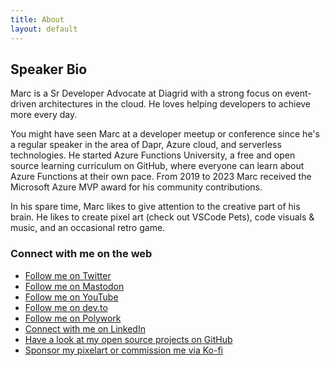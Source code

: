 ```yaml
---
title: About
layout: default
---
```


## Speaker Bio

Marc is a Sr Developer Advocate at Diagrid with a strong focus on event-driven architectures in the cloud. He loves helping developers to achieve more every day.

You might have seen Marc at a developer meetup or conference since he's a regular speaker in the area of Dapr, Azure cloud, and serverless technologies. He started Azure Functions University, a free and open source learning curriculum on GitHub, where everyone can learn about Azure Functions at their own pace. From 2019 to 2023 Marc received the Microsoft Azure MVP award for his community contributions.

In his spare time, Marc likes to give attention to the creative part of his brain. He likes to create pixel art (check out VSCode Pets), code visuals & music, and an occasional retro game.

### Connect with me on the web

- [Follow me on Twitter](https://twitter.com/marcduiker)
- [Follow me on Mastodon](https://mstdn.social/@marcduiker)
- [Follow me on YouTube](https://www.youtube.com/@marcduiker)
- [Follow me on dev.to](https://dev.to/marcduiker)
- [Follow me on Polywork](https://www.polywork.com/marcduiker)
- [Connect with me on LinkedIn](https://www.linkedin.com/in/marcduiker/)
- [Have a look at my open source projects on GitHub](https://www.github.com/marcduiker)
- [Sponsor my pixelart or commission me via Ko-fi](https://ko-fi.com/marcduiker)
